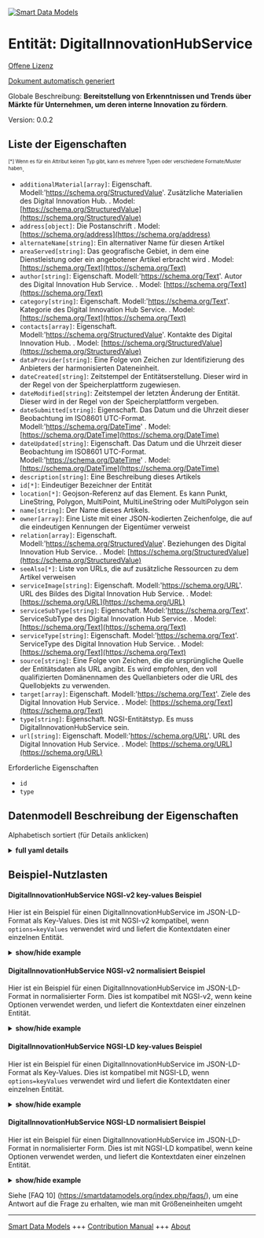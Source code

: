 <!-- 10-Header -->  
[![Smart Data Models](https://smartdatamodels.org/wp-content/uploads/2022/01/SmartDataModels_logo.png "Logo")](https://smartdatamodels.org)  
Entität: DigitalInnovationHubService  
====================================<!-- /10-Header -->  
<!-- 15-License -->  
[Offene Lizenz](https://github.com/smart-data-models//dataModel.DigitalInnovationHub/blob/master/DigitalInnovationHubService/LICENSE.md)  
[Dokument automatisch generiert](https://docs.google.com/presentation/d/e/2PACX-1vTs-Ng5dIAwkg91oTTUdt8ua7woBXhPnwavZ0FxgR8BsAI_Ek3C5q97Nd94HS8KhP-r_quD4H0fgyt3/pub?start=false&loop=false&delayms=3000#slide=id.gb715ace035_0_60)  
<!-- /15-License -->  
<!-- 20-Description -->  
Globale Beschreibung: **Bereitstellung von Erkenntnissen und Trends über Märkte für Unternehmen, um deren interne Innovation zu fördern**.  
Version: 0.0.2  
<!-- /20-Description -->  
<!-- 30-PropertiesList -->  

## Liste der Eigenschaften  

<sup><sub>[*] Wenn es für ein Attribut keinen Typ gibt, kann es mehrere Typen oder verschiedene Formate/Muster haben</sub></sup>.  
- `additionalMaterial[array]`: Eigenschaft. Modell:'https://schema.org/StructuredValue'. Zusätzliche Materialien des Digital Innovation Hub.  . Model: [https://schema.org/StructuredValue](https://schema.org/StructuredValue)- `address[object]`: Die Postanschrift  . Model: [https://schema.org/address](https://schema.org/address)- `alternateName[string]`: Ein alternativer Name für diesen Artikel  - `areaServed[string]`: Das geografische Gebiet, in dem eine Dienstleistung oder ein angebotener Artikel erbracht wird  . Model: [https://schema.org/Text](https://schema.org/Text)- `author[string]`: Eigenschaft. Modell:'https://schema.org/Text'. Autor des Digital Innovation Hub Service.  . Model: [https://schema.org/Text](https://schema.org/Text)- `category[string]`: Eigenschaft. Modell:'https://schema.org/Text'. Kategorie des Digital Innovation Hub Service.  . Model: [https://schema.org/Text](https://schema.org/Text)- `contacts[array]`: Eigenschaft. Modell:'https://schema.org/StructuredValue'. Kontakte des Digital Innovation Hub.  . Model: [https://schema.org/StructuredValue](https://schema.org/StructuredValue)- `dataProvider[string]`: Eine Folge von Zeichen zur Identifizierung des Anbieters der harmonisierten Dateneinheit.  - `dateCreated[string]`: Zeitstempel der Entitätserstellung. Dieser wird in der Regel von der Speicherplattform zugewiesen.  - `dateModified[string]`: Zeitstempel der letzten Änderung der Entität. Dieser wird in der Regel von der Speicherplattform vergeben.  - `dateSubmitted[string]`: Eigenschaft. Das Datum und die Uhrzeit dieser Beobachtung im ISO8601 UTC-Format. Modell:'https://schema.org/DateTime'  . Model: [https://schema.org/DateTime](https://schema.org/DateTime)- `dateUpdated[string]`: Eigenschaft. Das Datum und die Uhrzeit dieser Beobachtung im ISO8601 UTC-Format. Modell:'https://schema.org/DateTime'  . Model: [https://schema.org/DateTime](https://schema.org/DateTime)- `description[string]`: Eine Beschreibung dieses Artikels  - `id[*]`: Eindeutiger Bezeichner der Entität  - `location[*]`: Geojson-Referenz auf das Element. Es kann Punkt, LineString, Polygon, MultiPoint, MultiLineString oder MultiPolygon sein  - `name[string]`: Der Name dieses Artikels.  - `owner[array]`: Eine Liste mit einer JSON-kodierten Zeichenfolge, die auf die eindeutigen Kennungen der Eigentümer verweist  - `relation[array]`: Eigenschaft. Modell:'https://schema.org/StructuredValue'. Beziehungen des Digital Innovation Hub Service.  . Model: [https://schema.org/StructuredValue](https://schema.org/StructuredValue)- `seeAlso[*]`: Liste von URLs, die auf zusätzliche Ressourcen zu dem Artikel verweisen  - `serviceImage[string]`: Eigenschaft. Modell:'https://schema.org/URL'. URL des Bildes des Digital Innovation Hub Service.  . Model: [https://schema.org/URL](https://schema.org/URL)- `serviceSubType[string]`: Eigenschaft. Model:'https://schema.org/Text'. ServiceSubType des Digital Innovation Hub Service.  . Model: [https://schema.org/Text](https://schema.org/Text)- `serviceType[string]`: Eigenschaft. Model:'https://schema.org/Text'. ServiceType des Digital Innovation Hub Service.  . Model: [https://schema.org/Text](https://schema.org/Text)- `source[string]`: Eine Folge von Zeichen, die die ursprüngliche Quelle der Entitätsdaten als URL angibt. Es wird empfohlen, den voll qualifizierten Domänennamen des Quellanbieters oder die URL des Quellobjekts zu verwenden.  - `target[array]`: Eigenschaft. Modell:'https://schema.org/Text'. Ziele des Digital Innovation Hub Service.  . Model: [https://schema.org/Text](https://schema.org/Text)- `type[string]`: Eigenschaft. NGSI-Entitätstyp. Es muss DigitalInnovationHubService sein.  - `url[string]`: Eigenschaft. Modell:'https://schema.org/URL'. URL des Digital Innovation Hub Service.  . Model: [https://schema.org/URL](https://schema.org/URL)<!-- /30-PropertiesList -->  
<!-- 35-RequiredProperties -->  
Erforderliche Eigenschaften  
- `id`  - `type`  <!-- /35-RequiredProperties -->  
<!-- 40-RequiredProperties -->  
<!-- /40-RequiredProperties -->  
<!-- 50-DataModelHeader -->  
## Datenmodell Beschreibung der Eigenschaften  
Alphabetisch sortiert (für Details anklicken)  
<!-- /50-DataModelHeader -->  
<!-- 60-ModelYaml -->  
<details><summary><strong>full yaml details</strong></summary>    
```yaml  
DigitalInnovationHubService:    
  description: Provision of insights and trend on markets to companies to stimulate their internal innovation.    
  properties:    
    additionalMaterial:    
      description: 'Property. Model:''https://schema.org/StructuredValue''. Additional Materials of the Digital Innovation Hub.'    
      items:    
        - properties:    
            label:    
              type: string    
            url:    
              type: string    
          type: object    
      type: array    
      x-ngsi:    
        model: https://schema.org/StructuredValue    
        type: Property    
    address:    
      description: The mailing address    
      properties:    
        addressCountry:    
          description: 'Property. The country. For example, Spain. Model:''https://schema.org/addressCountry'''    
          type: string    
        addressLocality:    
          description: 'Property. The locality in which the street address is, and which is in the region. Model:''https://schema.org/addressLocality'''    
          type: string    
        addressRegion:    
          description: 'Property. The region in which the locality is, and which is in the country. Model:''https://schema.org/addressRegion'''    
          type: string    
        district:    
          description: 'A district is a type of administrative division that, in some countries, is managed by the local government.'    
          type: string    
        postOfficeBoxNumber:    
          description: 'Property. The post office box number for PO box addresses. For example, 03578. Model:''https://schema.org/postOfficeBoxNumber'''    
          type: string    
        postalCode:    
          description: 'Property. The postal code. For example, 24004. Model:''https://schema.org/https://schema.org/postalCode'''    
          type: string    
        streetAddress:    
          description: 'Property. The street address. Model:''https://schema.org/streetAddress'''    
          type: string    
        streetNr:    
          description: Number identifying a specific property on a public street.    
          type: string    
      type: object    
      x-ngsi:    
        model: https://schema.org/address    
        type: Property    
    alternateName:    
      description: An alternative name for this item    
      type: string    
      x-ngsi:    
        type: Property    
    areaServed:    
      description: The geographic area where a service or offered item is provided    
      type: string    
      x-ngsi:    
        model: https://schema.org/Text    
        type: Property    
    author:    
      description: 'Property. Model:''https://schema.org/Text''. Author of the Digital Innovation Hub Service.'    
      type: string    
      x-ngsi:    
        model: https://schema.org/Text    
        type: Property    
    category:    
      description: 'Property. Model:''https://schema.org/Text''. Category of the Digital Innovation Hub Service.'    
      type: string    
      x-ngsi:    
        model: https://schema.org/Text    
        type: Property    
    contacts:    
      description: 'Property. Model:''https://schema.org/StructuredValue''. Contacts of the Digital Innovation Hub.'    
      items:    
        - description: Property. All contact elements in data models unless explicitly stated according to schema.org    
          properties:    
            contactPoint:    
              description: 'Property. Model:''https://schema.org/ContactPoint''. The details to contact with the item.'    
              properties:    
                areaServed:    
                  description: Property. The geographic area where a service or offered item is provided. Supersedes serviceArea.    
                  type: string    
                availabilityRestriction:    
                  anyOf:    
                    - description: Property. Array of identifiers format of any NGSI entity.    
                      items:    
                        maxLength: 256    
                        minLength: 1    
                        pattern: ^[\w\-\.\{\}\$\+\*\[\]`|~^@!,:\\]+$    
                        type: string    
                      type: array    
                    - description: Property. Array of identifiers format of any NGSI entity.    
                      items:    
                        format: uri    
                        type: string    
                      type: array    
                  description: 'Relationship. Model:''http://schema.org/hoursAvailable''. This property links a contact point to information about when the contact point is not available. The details are provided using the Opening Hours Specification class.'    
                availableLanguage:    
                  anyOf:    
                    - anyOf:    
                        - type: string    
                        - items:    
                            type: string    
                          type: array    
                  description: 'Property. Model:''http://schema.org/availableLanguage''. A language someone may use with or at the item, service or place. Please use one of the language codes from the IETF BCP 47 standard. It is implemented the Text option but it could be also Language'    
                contactOption:    
                  anyOf:    
                    - type: string    
                    - items:    
                        type: string    
                      type: array    
                  description: 'Property. Model:''http://schema.org/contactOption''. An option available on this contact point (e.g. a toll-free number or support for hearing-impaired callers).'    
                contactType:    
                  description: Property. Contact type of this item.    
                  type: string    
                email:    
                  description: Property. Email address of owner.    
                  format: idn-email    
                  type: string    
                faxNumber:    
                  description: 'Property. Model:''http://schema.org/Text''. The fax number.'    
                  type: string    
                name:    
                  description: Property. The name of this item.    
                  type: string    
                productSupported:    
                  description: 'Property. Model:''http://schema.org/Text''. The product or service this support contact point is related to (such as product support for a particular product line). This can be a specific product or product line (e.g. "iPhone") or a general category of products or services (e.g. "smartphones").'    
                  type: string    
                telephone:    
                  description: Property. Telephone of this contact.    
                  type: string    
                url:    
                  description: Property. URL which provides a description or further information about this item.    
                  format: uri    
                  type: string    
              type: object    
          type: object    
      type: array    
      x-ngsi:    
        model: https://schema.org/StructuredValue    
        type: Property    
    dataProvider:    
      description: A sequence of characters identifying the provider of the harmonised data entity.    
      type: string    
      x-ngsi:    
        type: Property    
    dateCreated:    
      description: Entity creation timestamp. This will usually be allocated by the storage platform.    
      format: date-time    
      type: string    
      x-ngsi:    
        type: Property    
    dateModified:    
      description: Timestamp of the last modification of the entity. This will usually be allocated by the storage platform.    
      format: date-time    
      type: string    
      x-ngsi:    
        type: Property    
    dateSubmitted:    
      description: 'Property. The date and time of this observation in ISO8601 UTC format. Model:''https://schema.org/DateTime'''    
      format: date-time    
      type: string    
      x-ngsi:    
        model: https://schema.org/DateTime    
        type: Property    
    dateUpdated:    
      description: 'Property. The date and time of this observation in ISO8601 UTC format. Model:''https://schema.org/DateTime'''    
      format: date-time    
      type: string    
      x-ngsi:    
        model: https://schema.org/DateTime    
        type: Property    
    description:    
      description: A description of this item    
      type: string    
      x-ngsi:    
        type: Property    
    id:    
      anyOf: &digitalinnovationhubservice_-_properties_-_owner_-_items_-_anyof    
        - description: Property. Identifier format of any NGSI entity    
          maxLength: 256    
          minLength: 1    
          pattern: ^[\w\-\.\{\}\$\+\*\[\]`|~^@!,:\\]+$    
          type: string    
        - description: Property. Identifier format of any NGSI entity    
          format: uri    
          type: string    
      description: Unique identifier of the entity    
      x-ngsi:    
        type: Property    
    location:    
      description: 'Geojson reference to the item. It can be Point, LineString, Polygon, MultiPoint, MultiLineString or MultiPolygon'    
      oneOf:    
        - description: GeoProperty. Geojson reference to the item. Point    
          properties:    
            bbox:    
              items:    
                type: number    
              minItems: 4    
              type: array    
            coordinates:    
              items:    
                type: number    
              minItems: 2    
              type: array    
            type:    
              enum:    
                - Point    
              type: string    
          required:    
            - type    
            - coordinates    
          title: GeoJSON Point    
          type: object    
        - description: GeoProperty. Geojson reference to the item. LineString    
          properties:    
            bbox:    
              items:    
                type: number    
              minItems: 4    
              type: array    
            coordinates:    
              items:    
                items:    
                  type: number    
                minItems: 2    
                type: array    
              minItems: 2    
              type: array    
            type:    
              enum:    
                - LineString    
              type: string    
          required:    
            - type    
            - coordinates    
          title: GeoJSON LineString    
          type: object    
        - description: GeoProperty. Geojson reference to the item. Polygon    
          properties:    
            bbox:    
              items:    
                type: number    
              minItems: 4    
              type: array    
            coordinates:    
              items:    
                items:    
                  items:    
                    type: number    
                  minItems: 2    
                  type: array    
                minItems: 4    
                type: array    
              type: array    
            type:    
              enum:    
                - Polygon    
              type: string    
          required:    
            - type    
            - coordinates    
          title: GeoJSON Polygon    
          type: object    
        - description: GeoProperty. Geojson reference to the item. MultiPoint    
          properties:    
            bbox:    
              items:    
                type: number    
              minItems: 4    
              type: array    
            coordinates:    
              items:    
                items:    
                  type: number    
                minItems: 2    
                type: array    
              type: array    
            type:    
              enum:    
                - MultiPoint    
              type: string    
          required:    
            - type    
            - coordinates    
          title: GeoJSON MultiPoint    
          type: object    
        - description: GeoProperty. Geojson reference to the item. MultiLineString    
          properties:    
            bbox:    
              items:    
                type: number    
              minItems: 4    
              type: array    
            coordinates:    
              items:    
                items:    
                  items:    
                    type: number    
                  minItems: 2    
                  type: array    
                minItems: 2    
                type: array    
              type: array    
            type:    
              enum:    
                - MultiLineString    
              type: string    
          required:    
            - type    
            - coordinates    
          title: GeoJSON MultiLineString    
          type: object    
        - description: GeoProperty. Geojson reference to the item. MultiLineString    
          properties:    
            bbox:    
              items:    
                type: number    
              minItems: 4    
              type: array    
            coordinates:    
              items:    
                items:    
                  items:    
                    items:    
                      type: number    
                    minItems: 2    
                    type: array    
                  minItems: 4    
                  type: array    
                type: array    
              type: array    
            type:    
              enum:    
                - MultiPolygon    
              type: string    
          required:    
            - type    
            - coordinates    
          title: GeoJSON MultiPolygon    
          type: object    
      x-ngsi:    
        type: GeoProperty    
    name:    
      description: The name of this item.    
      type: string    
      x-ngsi:    
        type: Property    
    owner:    
      description: A List containing a JSON encoded sequence of characters referencing the unique Ids of the owner(s)    
      items: &properties_-_owner_-_items    
        anyOf: *digitalinnovationhubservice_-_properties_-_owner_-_items_-_anyof    
        description: Property. Unique identifier of the entity    
      type: array    
      x-ngsi:    
        type: Property    
    relation:    
      description: 'Property. Model:''https://schema.org/StructuredValue''. Relations of the Digital Innovation Hub Service.'    
      items:    
        - properties:    
            alternateName:    
              description: Property. An alternative name for this item    
              type: string    
            dataProvider:    
              description: Property. A sequence of characters identifying the provider of the harmonised data entity.    
              type: string    
            dateCreated:    
              description: Property. Entity creation timestamp. This will usually be allocated by the storage platform.    
              format: date-time    
              type: string    
            dateModified:    
              description: Property. Timestamp of the last modification of the entity. This will usually be allocated by the storage platform.    
              format: date-time    
              type: string    
            description:    
              description: Property. A description of this item    
              type: string    
            id:    
              anyOf: *digitalinnovationhubservice_-_properties_-_owner_-_items_-_anyof    
              description: Property. Unique identifier of the entity    
            name:    
              description: Property. The name of this item.    
              type: string    
            owner:    
              description: Property. A List containing a JSON encoded sequence of characters referencing the unique Ids of the owner(s)    
              items: *properties_-_owner_-_items    
              type: array    
            seeAlso:    
              description: Property. list of uri pointing to additional resources about the item    
              oneOf: &digitalinnovationhubservice_-_properties_-_seealso_-_oneof    
                - items:    
                    format: uri    
                    type: string    
                  minItems: 1    
                  type: array    
                - format: uri    
                  type: string    
            source:    
              description: 'Property. A sequence of characters giving the original source of the entity data as a URL. Recommended to be the fully qualified domain name of the source provider, or the URL to the source object.'    
              type: string    
          type: object    
      type: array    
      x-ngsi:    
        model: https://schema.org/StructuredValue    
        type: Property    
    seeAlso:    
      description: list of uri pointing to additional resources about the item    
      oneOf: *digitalinnovationhubservice_-_properties_-_seealso_-_oneof    
      x-ngsi:    
        type: Property    
    serviceImage:    
      description: 'Property. Model:''https://schema.org/URL''. URL of the image of the Digital Innovation Hub Service.'    
      format: uri    
      type: string    
      x-ngsi:    
        model: https://schema.org/URL    
        type: Property    
    serviceSubType:    
      description: 'Property. Model:''https://schema.org/Text''. ServiceSubType of the Digital Innovation Hub Service.'    
      type: string    
      x-ngsi:    
        model: https://schema.org/Text    
        type: Property    
    serviceType:    
      description: 'Property. Model:''https://schema.org/Text''. ServiceType of the Digital Innovation Hub Service.'    
      type: string    
      x-ngsi:    
        model: https://schema.org/Text    
        type: Property    
    source:    
      description: 'A sequence of characters giving the original source of the entity data as a URL. Recommended to be the fully qualified domain name of the source provider, or the URL to the source object.'    
      type: string    
      x-ngsi:    
        type: Property    
    target:    
      description: 'Property. Model:''https://schema.org/Text''. Targets of the Digital Innovation Hub Service.'    
      items:    
        type: string    
      type: array    
      x-ngsi:    
        model: https://schema.org/Text    
        type: Property    
    type:    
      description: Property. NGSI entity type. It has to be DigitalInnovationHubService    
      enum:    
        - DigitalInnovationHubService    
      type: string    
      x-ngsi:    
        type: Property    
    url:    
      description: 'Property. Model:''https://schema.org/URL''. URL of the Digital Innovation Hub Service.'    
      type: string    
      x-ngsi:    
        model: https://schema.org/URL    
        type: Property    
  required:    
    - id    
    - type    
  type: object    
  x-derived-from: ""    
  x-disclaimer: 'Redistribution and use in source and binary forms, with or without modification, are permitted  provided that the license conditions are met. Copyleft (c) 2022 Contributors to Smart Data Models Program'    
  x-license-url: https://github.com/smart-data-models/dataModel.DigitalInnovationHub/blob/master/DigitalInnovationHubService/LICENSE.md    
  x-model-schema: https://smart-data-models.github.io/dataModel.DIH/DigitalInnovationHubService/schema.json    
  x-model-tags: DIH    
  x-version: 0.0.2    
```  
</details>    
<!-- /60-ModelYaml -->  
<!-- 70-MiddleNotes -->  
<!-- /70-MiddleNotes -->  
<!-- 80-Examples -->  
## Beispiel-Nutzlasten  
#### DigitalInnovationHubService NGSI-v2 key-values Beispiel  
Hier ist ein Beispiel für einen DigitalInnovationHubService im JSON-LD-Format als Key-Values. Dies ist mit NGSI-v2 kompatibel, wenn `options=keyValues` verwendet wird und liefert die Kontextdaten einer einzelnen Entität.  
<details><summary><strong>show/hide example</strong></summary>    
```json  
{  
    "id": "DigitalInnovationHubService:b6IZuH0B_X_d5NJkB0eY",  
    "type": "DigitalInnovationHubService",  
    "title": "Trend watching",  
    "description": "Provision of insights and trend on markets to companies to stimulate their internal innovation",  
    "serviceImage": "https://www.sample-dih.com/logo.png",  
    "category": "Ecosystem",  
    "serviceType": "DIH Innovation Development",  
    "serviceSubType": "Trend watching",  
    "target": [  
        "Engineers",  
        "Directors"  
    ],  
    "url": "https://www.sample-dih.com/trend-watching",  
    "additionalMaterial": [  
        {  
            "label": "Brochure",  
            "url": "https://www.sample-dih.com/trend-watching/brochure.pdf"  
        }  
    ],  
    "contacts": [  
        {  
            "name": "Mark Johnson",  
            "email": "mark.johnson@sample-dih.it"  
        }  
    ],  
    "author": "John Doe",  
    "relation": [  
        {  
            "id": "DigitalInnovationHub:R5Ju4oO0_X_Jy8GO5d2"  
        },  
        {  
            "id": "DigitalInnovationHub:D5yr9HT3_X_RH7Fy7H9"  
        }  
    ],  
    "dateSubmitted": "2020-07-07T15:05:59.408Z",  
    "dateUpdated": "2020-07-07T15:05:59.408Z"  
}  
```  
</details>  
#### DigitalInnovationHubService NGSI-v2 normalisiert Beispiel  
Hier ist ein Beispiel für einen DigitalInnovationHubService im JSON-LD-Format in normalisierter Form. Dies ist kompatibel mit NGSI-v2, wenn keine Optionen verwendet werden, und liefert die Kontextdaten einer einzelnen Entität.  
<details><summary><strong>show/hide example</strong></summary>    
```json  
{  
	"id": "urn:ngsi-ld:DigitalInnovationHubService:DigitalInnovationHubService:b6IZuH0B_X_d5NJkB0eY",  
	"type": "DigitalInnovationHubService",  
	"title": {  
		"type": "Text",  
		"value": "Trend watching"  
	},  
	"description": {  
		"type": "Text",  
		"value": "Provision of insights and trend on markets to companies to stimulate their internal innovation"  
	},  
	"serviceImage": {  
		"type": "URL",  
		"value": "https://www.sample-dih.com/logo.png"  
	},  
	"category": {  
		"type": "Text",  
		"value": "Ecosystem"  
	},  
	"serviceType": {  
		"type": "Text",  
		"value": "DIH Innovation Development"  
	},  
	"serviceSubType": {  
		"type": "Text",  
		"value": "Trend watching"  
	},  
	"target": {  
		"type": "array",  
		"value": [  
			"Engineers",  
			"Directors"  
		]  
	},  
	"url": {  
		"type": "Text",  
		"value": "https://www.sample-dih.com/trend-watching"  
	},  
	"additionalMaterial": {  
		"type": "array",  
		"value": [  
			{  
				"label": "Brochure",  
				"url": "https://www.sample-dih.com/trend-watching/brochure.pdf"  
			}  
		]  
	},  
	"contacts": {  
		"type": "array",  
		"value": [  
			{  
				"name": "Mark Johnson",  
				"email": "mark.johnson@sample-dih.it"  
			}  
		]  
	},  
	"author": {  
		"type": "Text",  
		"value": "John Doe"  
	},  
	"relation": {  
		"type": "array",  
		"value": [  
			{  
				"id": "urn:ngsi-ld:DigitalInnovationHubService:id:R5Ju4oO0_X_Jy8GO5d2"  
			},  
			{  
				"id": "urn:ngsi-ld:DigitalInnovationHubService:id:D5yr9HT3_X_RH7Fy7H9"  
			}  
		]  
	},  
	"dateSubmitted": {  
		"type": "Date-Time",  
		"value": "2020-07-07T15:05:59.408Z"  
	},  
	"dateUpdated": {  
		"type": "Date-Time",  
		"value": "2020-07-07T15:05:59.408Z"  
	}  
}  
```  
</details>  
#### DigitalInnovationHubService NGSI-LD key-values Beispiel  
Hier ist ein Beispiel für einen DigitalInnovationHubService im JSON-LD-Format als Key-Values. Dies ist kompatibel mit NGSI-LD, wenn `options=keyValues` verwendet wird und liefert die Kontextdaten einer einzelnen Entität.  
<details><summary><strong>show/hide example</strong></summary>    
```json  
{  
    "id": "urn:ngsi-ld:DigitalInnovationHubService:DigitalInnovationHubService:b6IZuH0B_X_d5NJkB0eY",  
    "type": "DigitalInnovationHubService",  
    "title": "Trend watching",  
    "description": "Provision of insights and trend on markets to companies to stimulate their internal innovation",  
    "serviceImage": "https://www.sample-dih.com/logo.png",  
    "category": "Ecosystem",  
    "serviceType": "DIH Innovation Development",  
    "serviceSubType": "Trend watching",  
    "target": [  
        "Engineers",  
        "Directors"  
    ],  
    "url": "https://www.sample-dih.com/trend-watching",  
    "additionalMaterial": [  
        {  
            "label": "Brochure",  
            "url": "https://www.sample-dih.com/trend-watching/brochure.pdf"  
        }  
    ],  
    "contacts": [  
        {  
            "name": "Mark Johnson",  
            "email": "mark.johnson@sample-dih.it"  
        }  
    ],  
    "author": "John Doe",  
    "relation": [  
        {  
            "id": "urn:ngsi-ld:DigitalInnovationHubService:id:R5Ju4oO0_X_Jy8GO5d2"  
        },  
        {  
            "id": "urn:ngsi-ld:DigitalInnovationHubService:id:D5yr9HT3_X_RH7Fy7H9"  
        }  
    ],  
    "dateSubmitted": "2020-07-07T15:05:59.408Z",  
    "dateUpdated": "2020-07-07T15:05:59.408Z",  
    "@context": [  
        "https://smart-data-models.github.io/dataModel.DigitalInnovationHub/context.jsonld",  
        "https://raw.githubusercontent.com/smart-data-models/dataModel.DigitalInnovationHub/master/context.jsonld"  
    ]  
}  
```  
</details>  
#### DigitalInnovationHubService NGSI-LD normalisiert Beispiel  
Hier ist ein Beispiel für einen DigitalInnovationHubService im JSON-LD-Format in normalisierter Form. Dies ist mit NGSI-LD kompatibel, wenn keine Optionen verwendet werden, und liefert die Kontextdaten einer einzelnen Entität.  
<details><summary><strong>show/hide example</strong></summary>    
```json  
{  
    "id": "urn:ngsi-ld:DigitalInnovationHubService:DigitalInnovationHubService:b6IZuH0B_X_d5NJkB0eY",  
    "type": "DigitalInnovationHubService",  
    "title": {  
        "type": "Property",  
        "value": "Trend watching"  
    },  
    "description": {  
        "type": "Property",  
        "value": "Provision of insights and trend on markets to companies to stimulate their internal innovation"  
    },  
    "serviceImage": {  
        "type": "Property",  
        "value": "https://www.sample-dih.com/logo.png"  
    },  
    "category": {  
        "type": "Property",  
        "value": "Ecosystem"  
    },  
    "serviceType": {  
        "type": "Property",  
        "value": "DIH Innovation Development"  
    },  
    "serviceSubType": {  
        "type": "Property",  
        "value": "Trend watching"  
    },  
    "target": {  
        "type": "Property",  
        "value": [  
            "Engineers",  
            "Directors"  
        ]  
    },  
    "url": {  
        "type": "Property",  
        "value": "https://www.sample-dih.com/trend-watching"  
    },  
    "additionalMaterial": {  
        "type": "Property",  
        "value": [  
            {  
                "label": "Brochure",  
                "url": "https://www.sample-dih.com/trend-watching/brochure.pdf"  
            }  
        ]  
    },  
    "contacts": {  
        "type": "Property",  
        "value": [  
            {  
                "name": "Mark Johnson",  
                "email": "mark.johnson@sample-dih.it"  
            }  
        ]  
    },  
    "author": {  
        "type": "Property",  
        "value": "John Doe"  
    },  
    "relation": {  
        "type": "Relationship",  
        "value": [  
            {  
                "id": "urn:ngsi-ld:DigitalInnovationHubService:id:R5Ju4oO0_X_Jy8GO5d2"  
            },  
            {  
                "id": "urn:ngsi-ld:DigitalInnovationHubService:id:D5yr9HT3_X_RH7Fy7H9"  
            }  
        ]  
    },  
    "dateSubmitted": {  
        "type": "Property",  
        "value": {  
            "type": "DateTime",  
            "value": "2020-07-07T15:05:59.408Z"  
        }  
    },  
    "dateUpdated": {  
        "type": "Property",  
        "value": {  
            "type": "DateTime",  
            "value": "2020-07-07T15:05:59.408Z"  
        }  
    },  
    "@context": [  
        "https://smart-data-models.github.io/dataModel.DigitalInnovationHub/context.jsonld",  
        "https://raw.githubusercontent.com/smart-data-models/dataModel.DigitalInnovationHub/master/context.jsonld"  
    ]  
}  
```  
</details><!-- /80-Examples -->  
<!-- 90-FooterNotes -->  
<!-- /90-FooterNotes -->  
<!-- 95-Units -->  
Siehe [FAQ 10] (https://smartdatamodels.org/index.php/faqs/), um eine Antwort auf die Frage zu erhalten, wie man mit Größeneinheiten umgeht  
<!-- /95-Units -->  
<!-- 97-LastFooter -->  
---  
[Smart Data Models](https://smartdatamodels.org) +++ [Contribution Manual](https://bit.ly/contribution_manual) +++ [About](https://bit.ly/Introduction_SDM)<!-- /97-LastFooter -->  

